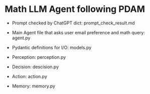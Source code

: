 # Math LLM Agent following PDAM

* Prompt checked by ChatGPT dict: prompt_check_result.md

* Main Agent file that asks user email preference and math query: agent.py 
* Pydantic definitions for I/O: models.py

* Perception: perception.py
* Decision: descision.py
* Action: action.py
* Memory: memory.py


